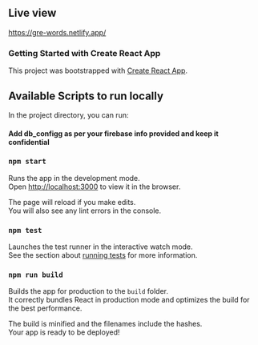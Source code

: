 ## Live view
https://gre-words.netlify.app/

### Getting Started with Create React App

This project was bootstrapped with [Create React App](https://github.com/facebook/create-react-app).

## Available Scripts to run locally

In the project directory, you can run:
#### Add db_configg as per your firebase info provided and keep it confidential

### `npm start`

Runs the app in the development mode.\
Open [http://localhost:3000](http://localhost:3000) to view it in the browser.

The page will reload if you make edits.\
You will also see any lint errors in the console.

### `npm test`

Launches the test runner in the interactive watch mode.\
See the section about [running tests](https://facebook.github.io/create-react-app/docs/running-tests) for more information.

### `npm run build`

Builds the app for production to the `build` folder.\
It correctly bundles React in production mode and optimizes the build for the best performance.

The build is minified and the filenames include the hashes.\
Your app is ready to be deployed!

